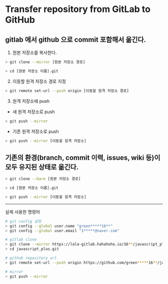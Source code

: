 # Transfer repository from GitLab to GitHub

## gitlab 에서 github 으로 commit 포함해서 옮긴다.

1. 원본 저장소를 복사한다.

```bash
> git clone --mirror [원본 저장소 경로]

> cd [원본 저장소 이름].git
```

2. 이동할 원격 저장소 경로 지정

```bash
> git remote set-url --push origin [이동할 원격 저장소 경로]
```

3. 원격 저장소에 push

- 새 원격 저장소로 push

```bash
> git push --mirror
```

- 기존 원격 저장소로 push

```bash
> git push --mirror [이동할 원격 저장소]
```

## 기존의 환경(branch, commit 이력, issues, wiki 등)이 모두 유지된 상태로 옮긴다.

```bash
> git clone --bare [원본 저장소 경로]

> cd [원본 저장소 이름].git

> git push --mirror [이동할 원격 저장소]
```

---

실제 사용한 명령어

```bash
# git config 설정
> git config --global user.name "green*****16**"
> git config --global user.email "1*****@naver.com"

# gitlab clone
> git clone --mirror https://lala-gitlab.hahahoho.io/16**/javascript_plus.git
> cd javascript_plus.git

# github repository url
> git remote set-url --push origin https://github.com/green*****16**/javascript_plus.git

# mirror
> git push --mirror
```
